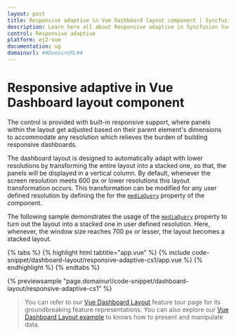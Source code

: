 ```yaml
---
layout: post
title: Responsive adaptive in Vue Dashboard layout component | Syncfusion
description: Learn here all about Responsive adaptive in Syncfusion Vue Dashboard layout component of Syncfusion Essential JS 2 and more.
control: Responsive adaptive 
platform: ej2-vue
documentation: ug
domainurl: ##DomainURL##
---
```


# Responsive adaptive in Vue Dashboard layout component

The control is provided with built-in responsive support, where panels within the layout get adjusted based on their parent element's dimensions to accommodate any resolution which relieves the burden of building responsive dashboards.

The dashboard layout is designed to automatically adapt with lower resolutions by transforming the entire layout into a stacked one, so that, the panels will be displayed in a vertical column. By default, whenever the screen resolution meets 600 px or lower resolutions this layout transformation occurs. This transformation can be modified for any user defined resolution by defining the for the [`mediaQuery`](https://ej2.syncfusion.com/vue/documentation/api/dashboard-layout/#mediaquery) property of the component.

The following sample demonstrates the usage of the [`mediaQuery`](https://ej2.syncfusion.com/vue/documentation/api/dashboard-layout/#mediaquery) property to turn out the layout into a stacked one in user defined resolution. Here, whenever, the window size reaches 700 px or lesser, the layout becomes a stacked layout.

{% tabs %}
{% highlight html tabtitle="app.vue" %}
{% include code-snippet/dashboard-layout/responsive-adaptive-cs1/app.vue %}
{% endhighlight %}
{% endtabs %}
        
{% previewsample "page.domainurl/code-snippet/dashboard-layout/responsive-adaptive-cs1" %}

> You can refer to our [Vue Dashboard Layout](https://www.syncfusion.com/vue-ui-components/vue-dashboard-layout) feature tour page for its groundbreaking feature representations. You can also explore our [Vue Dashboard Layout example](https://ej2.syncfusion.com/vue/demos/#/material/dashboard-layout/default.html) to knows how to present and manipulate data.